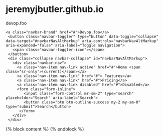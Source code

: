 # jeremyjbutler.github.io
devop.foo

<body>
  <main>
    <link href="https://cdn.jsdelivr.net/npm/bootstrap@5.3.3/dist/css/bootstrap.min.css" rel="stylesheet" integrity="sha384-QWTKZyjpPEjISv5WaRU9OFeRpok6YctnYmDr5pNlyT2bRjXh0JMhjY6hW+ALEwIH" crossorigin="anonymous">
<nav class="navbar navbar-dark bg-dark">

    <a class="navbar-brand" href="#">Devop.foo</a>
     <button class="navbar-toggler" type="button" data-toggle="collapse" data-target="#navbarNavAltMarkup" aria-controls="navbarNavAltMarkup" aria-expanded="false" aria-label="Toggle navigation">
       <span class="navbar-toggler-icon"></span>
     </button>
     <div class="collapse navbar-collapse" id="navbarNavAltMarkup">
       <div class="navbar-nav">
         <a class="nav-item nav-link active" href="#">Home <span class="sr-only">(current)</span></a>
         <a class="nav-item nav-link" href="#"> Features</a>
         <a class="nav-item nav-link" href="#">Pricing</a>
         <a class="nav-item nav-link disabled" href="#">Disabled</a>
         <form class="form-inline">
            <input class="form-control mr-sm-2" type="search" placeholder="Search" aria-label="Search">
            <button class="btn btn-outline-success my-2 my-sm-0" type="submit">Search</button>
          </form>
       </div>
     </div>
   </nav>
    {% block content %}
    {% endblock %}
    <script src="https://cdn.jsdelivr.net/npm/bootstrap@5.3.3/dist/js/bootstrap.bundle.min.js" integrity="sha384-YvpcrYf0tY3lHB60NNkmXc5s9fDVZLESaAA55NDzOxhy9GkcIdslK1eN7N6jIeHz" crossorigin="anonymous"></script>
  </main>
